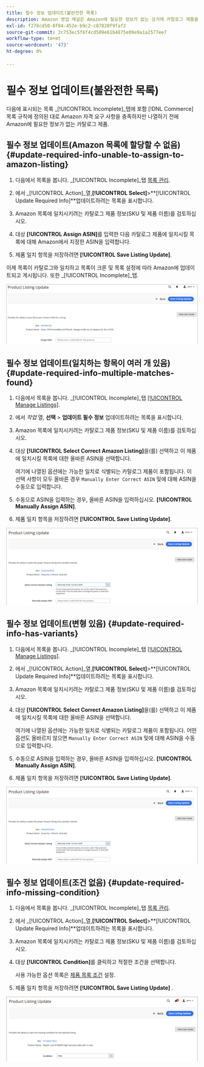 ```yaml
---
title: 필수 정보 업데이트(불완전한 목록)
description: Amazon 영업 채널은 Amazon에 필요한 정보가 없는 상거래 카탈로그 제품을 모니터링하는 불완전한 탭을 제공합니다.
exl-id: f278cd50-8f04-452e-b9c2-c87820f9faf2
source-git-commit: 2c753ec5f6f4cd509e61b4875e09e9a1a2577ee7
workflow-type: tm+mt
source-wordcount: '473'
ht-degree: 0%

---
```


# 필수 정보 업데이트(불완전한 목록)

다음에 표시되는 목록 _[!UICONTROL Incomplete]_탭에 포함 [!DNL Commerce] 목록 규칙에 정의된 대로 Amazon 자격 요구 사항을 충족하지만 나열하기 전에 Amazon에 필요한 정보가 없는 카탈로그 제품.

## 필수 정보 업데이트(Amazon 목록에 할당할 수 없음) {#update-required-info-unable-to-assign-to-amazon-listing}

1. 다음에서 목록을 봅니다. _[!UICONTROL Incomplete]_탭 [목록 관리](./managing-product-listings.md).

1. 에서 _[!UICONTROL Action]_열,**[!UICONTROL Select]**>**[!UICONTROL Update Required Info]**업데이트하려는 목록을 표시합니다.

1. Amazon 목록에 일치시키려는 카탈로그 제품 정보(SKU 및 제품 이름)를 검토하십시오.

1. 대상 **[!UICONTROL Assign ASIN]**&#x200B;를 입력한 다음 카탈로그 제품에 일치시킬 목록에 대해 Amazon에서 지정한 ASIN을 입력합니다.

1. 제품 일치 항목을 저장하려면 **[!UICONTROL Save Listing Update]**.

이제 목록이 카탈로그와 일치하고 목록이 크론 및 목록 설정에 따라 Amazon에 업데이트되고 게시됩니다. 또한 _[!UICONTROL Incomplete]_탭.

![목록 일치 없음에 대해 ASIN을 수동으로 지정](assets/amazon-listing-update-assign-asin.png)

## 필수 정보 업데이트(일치하는 항목이 여러 개 있음) {#update-required-info-multiple-matches-found}

1. 다음에서 목록을 봅니다. _[!UICONTROL Incomplete]_탭 [[!UICONTROL Manage Listings]](./managing-product-listings.md).

1. 에서 _작업_ 열, **선택** > **업데이트 필수 정보** 업데이트하려는 목록을 표시합니다.

1. Amazon 목록에 일치시키려는 카탈로그 제품 정보(SKU 및 제품 이름)를 검토하십시오.

1. 대상 **[!UICONTROL Select Correct Amazon Listing]**&#x200B;을(를) 선택하고 이 제품에 일치시킬 목록에 대한 올바른 ASIN을 선택합니다.

   여기에 나열된 옵션에는 가능한 일치로 식별되는 카탈로그 제품이 포함됩니다. 이 선택 사항이 모두 올바른 경우 `Manually Enter Correct ASIN` 및에 대해 ASIN을 수동으로 입력합니다.

1. 수동으로 ASIN을 입력하는 경우, 올바른 ASIN을 입력하십시오. **[!UICONTROL Manually Assign ASIN]**.

1. 제품 일치 항목을 저장하려면 **[!UICONTROL Save Listing Update]**.

![가능한 여러 일치 항목 중에서 ASIN을 수동으로 선택합니다.](assets/amazon-listing-update-multiple-matches.png)

## 필수 정보 업데이트(변형 있음) {#update-required-info-has-variants}

1. 다음에서 목록을 봅니다. _[!UICONTROL Incomplete]_탭 [[!UICONTROL Manage Listings]](./managing-product-listings.md).

1. 에서 _[!UICONTROL Action]_열,**[!UICONTROL Select]**>**[!UICONTROL Update Required Info]**업데이트하려는 목록을 표시합니다.

1. Amazon 목록에 일치시키려는 카탈로그 제품 정보(SKU 및 제품 이름)를 검토하십시오.

1. 대상 **[!UICONTROL Select Correct Amazon Listing]**&#x200B;을(를) 선택하고 이 제품에 일치시킬 목록에 대한 올바른 ASIN을 선택합니다.

   여기에 나열된 옵션에는 가능한 일치로 식별되는 카탈로그 제품이 포함됩니다. 어떤 옵션도 올바르지 않으면 `Manually Enter Correct ASIN` 및에 대해 ASIN을 수동으로 입력합니다.

1. 수동으로 ASIN을 입력하는 경우, 올바른 ASIN을 입력하십시오. **[!UICONTROL Manually Assign ASIN]**.

1. 제품 일치 항목을 저장하려면 **[!UICONTROL Save Listing Update]**.

![가능한 변형 일치에서 ASIN을 수동으로 선택합니다.](assets/amazon-listing-update-multiple-matches.png)

## 필수 정보 업데이트(조건 없음) {#update-required-info-missing-condition}

1. 다음에서 목록을 봅니다. _[!UICONTROL Incomplete]_탭 [목록 관리](./managing-product-listings.md).

1. 에서 _[!UICONTROL Action]_열,**[!UICONTROL Select]**>**[!UICONTROL Update Required Info]**업데이트하려는 목록을 표시합니다.

1. Amazon 목록에 일치시키려는 카탈로그 제품 정보(SKU 및 제품 이름)를 검토하십시오.

1. 대상 **[!UICONTROL Condition]**&#x200B;를 클릭하고 적절한 조건을 선택합니다.

   사용 가능한 옵션 목록은 [제품 목록 조건](./product-listing-condition.md) 설정.

1. 제품 일치 항목을 저장하려면 **[!UICONTROL Save Listing Update]** .

![누락된 조건을 수동으로 업데이트](assets/amazon-update-listing-missing-condition.png)

